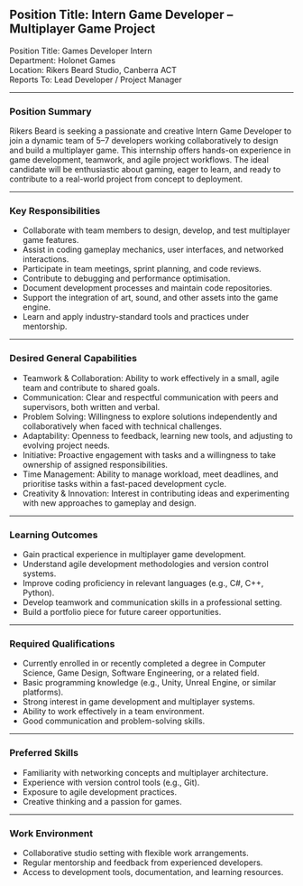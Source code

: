 

## Position Title: Intern Game Developer – Multiplayer Game Project

Position Title: Games Developer Intern  
Department: Holonet Games  
Location: Rikers Beard Studio, Canberra ACT  
Reports To: Lead Developer / Project Manager

---

### Position Summary

Rikers Beard is seeking a passionate and creative Intern Game Developer to join a dynamic team of 5–7 developers working collaboratively to design and build a multiplayer game. This internship offers hands-on experience in game development, teamwork, and agile project workflows. The ideal candidate will be enthusiastic about gaming, eager to learn, and ready to contribute to a real-world project from concept to deployment.

---

### Key Responsibilities

- Collaborate with team members to design, develop, and test multiplayer game features.
- Assist in coding gameplay mechanics, user interfaces, and networked interactions.
- Participate in team meetings, sprint planning, and code reviews.
- Contribute to debugging and performance optimisation.
- Document development processes and maintain code repositories.
- Support the integration of art, sound, and other assets into the game engine.
- Learn and apply industry-standard tools and practices under mentorship.

---

### Desired General Capabilities

- Teamwork & Collaboration: Ability to work effectively in a small, agile team and contribute to shared goals.
- Communication: Clear and respectful communication with peers and supervisors, both written and verbal.
- Problem Solving: Willingness to explore solutions independently and collaboratively when faced with technical challenges.
- Adaptability: Openness to feedback, learning new tools, and adjusting to evolving project needs.
- Initiative: Proactive engagement with tasks and a willingness to take ownership of assigned responsibilities.
- Time Management: Ability to manage workload, meet deadlines, and prioritise tasks within a fast-paced development cycle.
- Creativity & Innovation: Interest in contributing ideas and experimenting with new approaches to gameplay and design.

---

### Learning Outcomes

- Gain practical experience in multiplayer game development.
- Understand agile development methodologies and version control systems.
- Improve coding proficiency in relevant languages (e.g., C#, C++, Python).
- Develop teamwork and communication skills in a professional setting.
- Build a portfolio piece for future career opportunities.

---

### Required Qualifications

- Currently enrolled in or recently completed a degree in Computer Science, Game Design, Software Engineering, or a related field.
- Basic programming knowledge (e.g., Unity, Unreal Engine, or similar platforms).
- Strong interest in game development and multiplayer systems.
- Ability to work effectively in a team environment.
- Good communication and problem-solving skills.
    

---

### Preferred Skills

- Familiarity with networking concepts and multiplayer architecture.
- Experience with version control tools (e.g., Git).
- Exposure to agile development practices.
- Creative thinking and a passion for games.

---

### Work Environment

- Collaborative studio setting with flexible work arrangements.
- Regular mentorship and feedback from experienced developers.
- Access to development tools, documentation, and learning resources.
